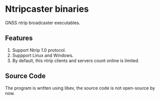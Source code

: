 # Ntripcaster binaries
GNSS ntrip broadcaster executables.

## Features
1. Support Ntrip 1.0 protocol.
2. Suppport Linux and Windows.
3. By default, this ntrip clients and servers count online is limited.
## Source Code
The program is written using libev, the source code is not open-source by now.
